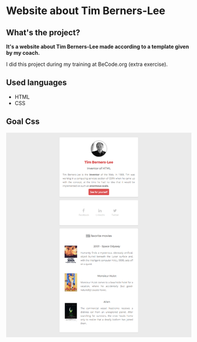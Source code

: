# Website about Tim Berners-Lee

## What's the project?

**It's a website about Tim Berners-Lee made according to a template given by my coach.**

I did this project during my training at BeCode.org (extra exercise).


## Used languages

* HTML
* CSS

## Goal Css 

![Goal Css](./assets/storage/goal-css.png)